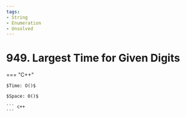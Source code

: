 ```yaml
---
tags:
- String
- Enumeration
- Unsolved
---
```



# 949. Largest Time for Given Digits

=== "C++"

    $Time: O()$

    $Space: O()$

    ``` c++
    ```
